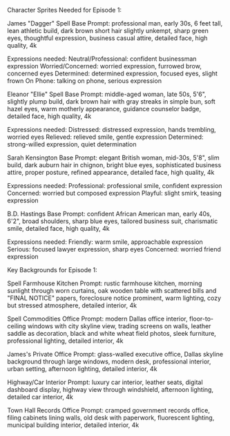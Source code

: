 Character Sprites Needed for Episode 1:

James "Dagger" Spell
Base Prompt: professional man, early 30s, 6 feet tall, lean athletic build, dark brown short hair slightly unkempt, sharp green eyes, thoughtful expression, business casual attire, detailed face, high quality, 4k

Expressions needed:
Neutral/Professional: confident businessman expression
Worried/Concerned: worried expression, furrowed brow, concerned eyes
Determined: determined expression, focused eyes, slight frown
On Phone: talking on phone, serious expression

Eleanor "Ellie" Spell
Base Prompt: middle-aged woman, late 50s, 5'6", slightly plump build, dark brown hair with gray streaks in simple bun, soft hazel eyes, warm motherly appearance, guidance counselor badge, detailed face, high quality, 4k

Expressions needed:
Distressed: distressed expression, hands trembling, worried eyes
Relieved: relieved smile, gentle expression
Determined: strong-willed expression, quiet determination

Sarah Kensington
Base Prompt: elegant British woman, mid-30s, 5'8", slim build, dark auburn hair in chignon, bright blue eyes, sophisticated business attire, proper posture, refined appearance, detailed face, high quality, 4k

Expressions needed:
Professional: professional smile, confident expression
Concerned: worried but composed expression
Playful: slight smirk, teasing expression

B.D. Hastings
Base Prompt: confident African American man, early 40s, 6'2", broad shoulders, sharp blue eyes, tailored business suit, charismatic smile, detailed face, high quality, 4k

Expressions needed:
Friendly: warm smile, approachable expression
Serious: focused lawyer expression, sharp eyes
Concerned: worried friend expression

Key Backgrounds for Episode 1:

Spell Farmhouse Kitchen
Prompt: rustic farmhouse kitchen, morning sunlight through worn curtains, oak wooden table with scattered bills and "FINAL NOTICE" papers, foreclosure notice prominent, warm lighting, cozy but stressed atmosphere, detailed interior, 4k

Spell Commodities Office
Prompt: modern Dallas office interior, floor-to-ceiling windows with city skyline view, trading screens on walls, leather saddle as decoration, black and white wheat field photos, sleek furniture, professional lighting, detailed interior, 4k

James's Private Office
Prompt: glass-walled executive office, Dallas skyline background through large windows, modern desk, professional interior, urban setting, afternoon lighting, detailed interior, 4k

Highway/Car Interior
Prompt: luxury car interior, leather seats, digital dashboard display, highway view through windshield, afternoon lighting, detailed car interior, 4k

Town Hall Records Office
Prompt: cramped government records office, filing cabinets lining walls, old desk with paperwork, fluorescent lighting, municipal building interior, detailed interior, 4k